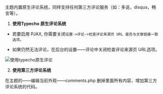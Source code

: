 主题内置原生评论系统，同样支持任何第三方评论服务（如：多说，disqus，畅言等）。

1. **使用Typecho 原生评论系统**

* 若要启用 PJAX, 你需要关闭`设置->评论->检查评论来源页 URL 是否与文章链接一致选项。`

* 如果仍然无法评论，在后台的设置——评论中关闭检查评论来源页 URL选项。

![使用typecho原生评论][1]


  [1]: https://www.ihewro.com/usr/uploads/2017/03/343938553.jpg

2. **使用第三方评论系统**

在主题的——编辑当前外观——comments.php 删掉里面所有内容，增加第三方评论系统的代码。
